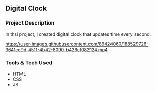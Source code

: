 ## Digital Clock

### Project Description

In thsi project, I created digital clock that updates time every second.

https://user-images.githubusercontent.com/89424060/188529726-3641cc9d-4511-4b42-8090-b426cf082124.mp4


### Tools & Tech Used
- HTML
- CSS
- JS
